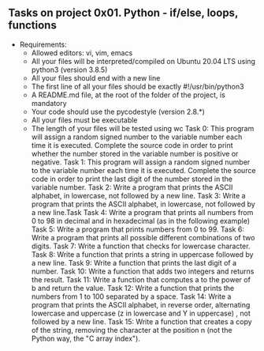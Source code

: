 ## Tasks on project 0x01. Python - if/else, loops, functions
- Requirements: 
	- Allowed editors: vi, vim, emacs
	- All your files will be interpreted/compiled on Ubuntu 20.04 LTS using python3 (version 3.8.5)
	- All your files should end with a new line
	- The first line of all your files should be exactly #!/usr/bin/python3
	- A README.md file, at the root of the folder of the project, is mandatory
	- Your code should use the pycodestyle (version 2.8.\*)
	- All your files must be executable
	- The length of your files will be tested using wc
Task 0: This program will assign a random signed number to the variable number each time it is executed. Complete the source code in order to print whether the number stored in the variable number is positive or negative.
Task 1: This program will assign a random signed number to the variable number each time it is executed. Complete the source code in order to print the last digit of the number stored in the variable number.
Task 2: Write a program that prints the ASCII alphabet, in lowercase, not followed by a new line.
Task 3: Write a program that prints the ASCII alphabet, in lowercase, not followed by a new line.Task
Task 4: Write a program that prints all numbers from 0 to 98 in decimal and in hexadecimal (as in the following example)
Task 5: Write a program that prints numbers from 0 to 99.
Task 6: Write a program that prints all possible different combinations of two digits.
Task 7: Write a function that checks for lowercase character.
Task 8: Write a function that prints a string in uppercase followed by a new line.
Task 9: Write a function that prints the last digit of a number.
Task 10: Write a function that adds two integers and returns the result.
Task 11: Write a function that computes a to the power of b and return the value.
Task 12: Write a function that prints the numbers from 1 to 100 separated by a space.
Task 14: Write a program that prints the ASCII alphabet, in reverse order, alternating lowercase and uppercase (z in lowercase and Y in uppercase) , not followed by a new line.
Task 15: Write a function that creates a copy of the string, removing the character at the position n (not the Python way, the "C array index").
